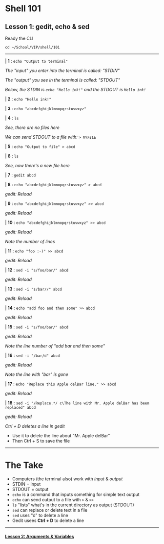 # Shell 101
## Lesson 1: gedit, echo & sed

Ready the CLI

`cd ~/School/VIP/shell/101`

___

| **1** : `echo "Output to terminal"`

*The "input" you enter into the terminal is called: "STDIN"*

*The "output" you see in the terminal is called: "STDOUT"*

*Below, the STDIN is `echo "Hello ink!"` and the STDOUT is `Hello ink!`*

| **2** : `echo "Hello ink!"`

| **3** : `echo "abcdefghijklmnopqrstuvwxyz"`

| **4** : `ls`

*See, there are no files here*

*We can send STDOUT to a file with: `> MYFILE`*

| **5** : `echo "Output to file" > abcd`

| **6** : `ls`

*See, now there's a new file here*

| **7** : `gedit abcd`

| **8** : `echo "abcdefghijklmnopqrstuvwxyz" > abcd`

*gedit: Reload*

| **9** : `echo "abcdefghijklmnopqrstuvwxyz" >> abcd`

*gedit: Reload*

| **10** : `echo "abcdefghijklmnopqrstuvwxyz" >> abcd`

*gedit: Reload*

*Note the number of lines*

| **11** : `echo "foo :-)" >> abcd`

*gedit: Reload*

| **12** : `sed -i "s/foo/bar/" abcd`

*gedit: Reload*

| **13** : `sed -i "s/bar//" abcd`

*gedit: Reload*

| **14** : `echo "add foo and then some" >> abcd`

*gedit: Reload*

| **15** : `sed -i "s/foo/bar/" abcd`

*gedit: Reload*

*Note the line number of "add bar and then some"*

| **16** : `sed -i "/bar/d" abcd`

*gedit: Reload*

*Note the line with "bar" is gone*

| **17** : `echo "Replace this Apple delBar line." >> abcd`

*gedit: Reload*

| **18** : `sed -i "/Replace.*/ c\The line with Mr. Apple delBar has been replaced" abcd`

*gedit: Reload*

*Ctrl + D deletes a line in gedit*
- Use it to delete the line about "Mr. Apple delBar"
- Then Ctrl + S to save the file

___

# The Take

- Computers (the terminal also) work with *input* & *output*
- STDIN = input
- STDOUT = output
- `echo` is a command that inputs something for simple text output
- `echo` can send output to a file with `>` & `>>`
- `ls` "lists" what's in the current directory as output (STDOUT)
- `sed` can replace or delete text in a file
- `sed` uses "d" to delete a line
- Gedit usees **Ctrl + D** to delete a line

___

#### [Lesson 2: Arguments & Variables](https://github.com/inkVerb/vip/blob/master/101-shell/Lesson-02.md)
